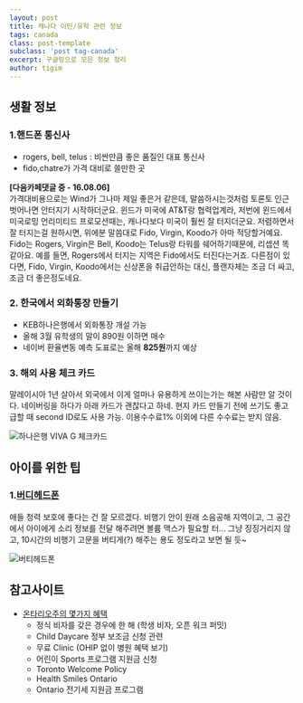 ```yaml
--- 
layout: post  
title: 캐나다 이민/유학 관련 정보    
tags: canada  
class: post-template
subclass: 'post tag-canada'  
excerpt: 구글링으로 모은 정보 정리   
author: tigim         
---  
```

  
## 생활 정보  
  
### 1.핸드폰 통신사  

- rogers, bell, telus : 비싼만큼 좋은 품질인 대표 통신사  
- fido,chatre가 가격 대비로 쓸만한 곳  

**[다음카페댓글 중 - 16.08.06]**  
가격대비용으로는 Wind가 그나마 제일 좋은거 같은데, 말씀하시는것처럼 토론토 인근 벗어나면 안터지기 시작하더군요. 윈드가 미국에 AT&T랑 협력업계라, 저번에 윈드에서 미국로밍 언리미티드 프로모션때는, 캐나다보다 미국이 훨씬 잘 터지더군요. 저렴하면서 잘 터지는걸 원하시면, 위에분 말씀대로 Fido, Virgin, Koodo가 아마 적당할거예요. Fido는 Rogers, Virgin은 Bell, Koodo는 Telus랑 타워를 쉐어하기때문에, 리셉션 똑같아요. 예를 들면, Rogers에서 터지는 지역은 Fido에서도 터진다는거죠. 다른점이 있다면, Fido, Virgin, Koodo에서는 신상폰을 취급안하는 대신, 플랜자체는 조금 더 싸고, 조금 더 좋은정도네요.
  
### 2. 한국에서 외화통장 만들기  
  
- KEB하나은행에서 외화통장 개설 가능   
- 올해 3월 유학생의 말이 890원 이하면 매수 
- 네이버 환율변동 예측 도표로는 올해 **825원**까지 예상 

### 3. 해외 사용 체크 카드  

말레이시아 1년 살아서 외국에서 이게 얼마나 유용하게 쓰이는가는 해본 사람만 알 것이다. 네이버링을 하다가 아래 카드가 괜찮다고 하네. 현지 카드 만들기 전에 쓰기도 좋고 급할 때 second ID로도 사용 가능. 이용수수료1% 이외에 다른 수수료는 받지 않음.  

![하나은행 VIVA G 체크카드](http://cfile1.uf.tistory.com/image/2240254D567B44B031FFE5)

## 아이를 위한 팁  
  
### 1.[버디헤드폰](http://blog.naver.com/juddi8/220497013459)  
  
애들 청력 보호에 좋다는 건 잘 모르겠다. 비행기 안이 원래 소음공해 지역이고, 그 공간에서 아이에게 소리 정보를 전달 해주려면 볼륨 맥스가 필요할 터... 그냥 징징거리지 않고, 10시간의 비행기 고문을 버티게(?) 해주는 용도 정도라고 보면 될 듯~  

![버티헤드폰](https://encrypted-tbn2.gstatic.com/images?q=tbn:ANd9GcT35Cr-C7M3__iC2AqvWzQf0hEc3Lg4nBKTGeAW9SKeSz_HbC4G)  

## 참고사이트  

- [온타리오주의 몇가지 혜택](http://cafe.naver.com/iliveincan/20796)  
	- 정식 비자를 갖은 경우에 한 해 (학생 비자, 오픈 워크 퍼밋)
	- Child Daycare 정부 보조금 신청 관련  
	- 무료 Clinic (OHIP 없이 병원 혜택 보기)
	- 어린이 Sports 프로그램 지원금 신청  
	- Toronto Welcome Policy  
	- Health Smiles Ontario 
	- Ontario 전기세 지원금 프로그램  
  
